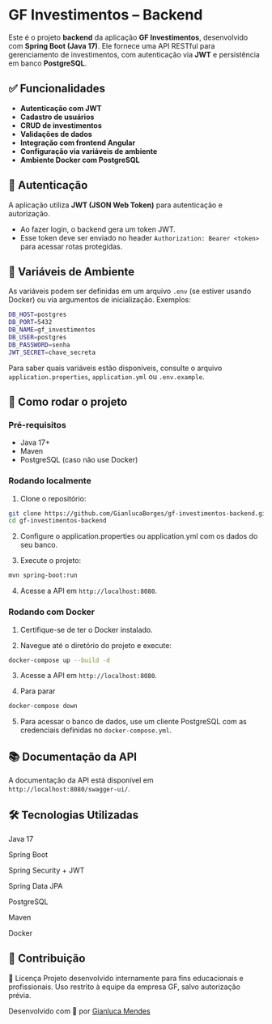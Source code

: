 # GF Investimentos – Backend

Este é o projeto **backend** da aplicação **GF Investimentos**, desenvolvido com **Spring Boot (Java 17)**. Ele fornece uma API RESTful para gerenciamento de investimentos, com autenticação via **JWT** e persistência em banco **PostgreSQL**.

## ✅ Funcionalidades

- **Autenticação com JWT**
- **Cadastro de usuários**
- **CRUD de investimentos**
- **Validações de dados**
- **Integração com frontend Angular**
- **Configuração via variáveis de ambiente**
- **Ambiente Docker com PostgreSQL**

## 🔐 Autenticação

A aplicação utiliza **JWT (JSON Web Token)** para autenticação e autorização.

- Ao fazer login, o backend gera um token JWT.
- Esse token deve ser enviado no header `Authorization: Bearer <token>` para acessar rotas protegidas.

## 🔧 Variáveis de Ambiente

As variáveis podem ser definidas em um arquivo `.env` (se estiver usando Docker) ou via argumentos de inicialização. Exemplos:

```bash
DB_HOST=postgres
DB_PORT=5432
DB_NAME=gf_investimentos
DB_USER=postgres
DB_PASSWORD=senha
JWT_SECRET=chave_secreta
```

Para saber quais variáveis estão disponíveis, consulte o arquivo `application.properties`, `application.yml` ou `.env.example`.

## 🚀 Como rodar o projeto

### Pré-requisitos

- Java 17+
- Maven
- PostgreSQL (caso não use Docker)

### Rodando localmente

1. Clone o repositório:

```bash
git clone https://github.com/GianlucaBorges/gf-investimentos-backend.git
cd gf-investimentos-backend
```

2. Configure o application.properties ou application.yml com os dados do seu banco.

3. Execute o projeto:

```bash
mvn spring-boot:run
```

4. Acesse a API em `http://localhost:8080`.

### Rodando com Docker

1. Certifique-se de ter o Docker instalado.

2. Navegue até o diretório do projeto e execute:

```bash
docker-compose up --build -d
```

3. Acesse a API em `http://localhost:8080`.

4. Para parar

```bash
docker-compose down
```

5. Para acessar o banco de dados, use um cliente PostgreSQL com as credenciais definidas no `docker-compose.yml`.

## 📚 Documentação da API

A documentação da API está disponível em `http://localhost:8080/swagger-ui/`.

## 🛠️ Tecnologias Utilizadas

Java 17

Spring Boot

Spring Security + JWT

Spring Data JPA

PostgreSQL

Maven

Docker

## 📝 Contribuição

📃 Licença
Projeto desenvolvido internamente para fins educacionais e profissionais. Uso restrito à equipe da empresa GF, salvo autorização prévia.

Desenvolvido com 💼 por [Gianluca Mendes](https://github.com/GianlucaBorges)
